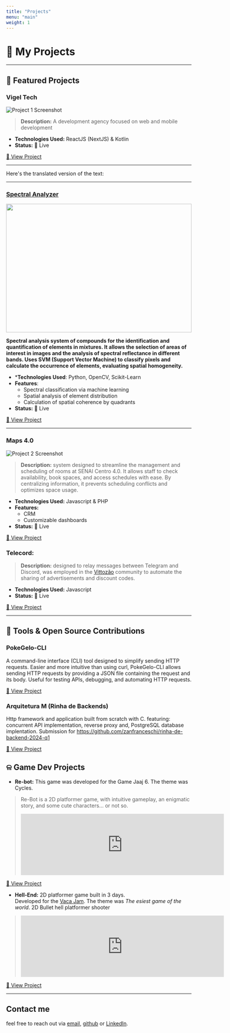 ```yaml
---
title: "Projects"
menu: "main"
weight: 1
---
```


# 🚀 My Projects

---

## 🌟 Featured Projects

### **Vigel Tech**
![Project 1 Screenshot](/images/vigeltech.png)
> **Description:** A development agency focused on web and mobile development

- **Technologies Used:** ReactJS (NextJS) & Kotlin
- **Status:** 🚀 Live

[🔗 View Project](https://vigeltech.vercel.app/)

---

Here's the translated version of the text:

---

### [**Spectral Analyzer**](/projects/spectral-analyzer/)

<div style="display: flex; flex-direction: 'row'; justify-content: center; align-items: center; gap:40px">
<img src="/images/chat.png" style="width: 100%; height: 350px; object-fit: cover;">
</div>

**Spectral analysis system of compounds for the identification and quantification of elements in mixtures. It allows the selection of areas of interest in images and the analysis of spectral reflectance in different bands. Uses SVM (Support Vector Machine) to classify pixels and calculate the occurrence of elements, evaluating spatial homogeneity.**

- ***Technologies Used**: Python, OpenCV, Scikit-Learn
- **Features**:
  - Spectral classification via machine learning
  - Spatial analysis of element distribution
  - Calculation of spatial coherence by quadrants
- **Status:** 🚀 Live

[🔗 View Project](/projects/spectral-analyzer/)

---

### **Maps 4.0**
![Project 2 Screenshot](/images/maps40.png)
> **Description:** system designed to streamline the management and scheduling of rooms at SENAI Centro 4.0. It allows staff to check availability, book spaces, and access schedules with ease. By centralizing information, it prevents scheduling conflicts and optimizes space usage.

- **Technologies Used:** Javascript & PHP
- **Features:**
  - CRM
  - Customizable dashboards
- **Status:** 🚀 Live

[🔗 View Project](https://maps40.fredaugusto.com.br/Maps/client/pages/login/)

### **Telecord:** 
> **Description:** designed to relay messages between Telegram and Discord, was employed in the [Vittozão](https://www.youtube.com/@Vittozao) community to automate the sharing of advertisements and discount codes.

- **Technologies Used:** Javascript
- **Status:** 🚀 Live

[🔗 View Project](https://github.com/Gabriel-Spinola/Wellington-Bot)

---

## 📂 Tools & Open Source Contributions
### **PokeGelo-CLI** 
A command-line interface (CLI) tool designed to simplify sending HTTP requests. Easier and more intuitive than using curl, PokeGelo-CLI allows sending HTTP requests by providing a JSON file containing the request and its body. Useful for testing APIs, debugging, and automating HTTP requests.

[🔗 View Project](https://github.com/Gabriel-Spinola/PokeGelo-CLI)

### **Arquitetura M (Rinha de Backends)**
Http framework and application built from scratch with C. featuring: concurrent API implementation, reverse proxy and, PostgreSQL database implentation.
Submission for https://github.com/zanfranceschi/rinha-de-backend-2024-q1

[🔗 View Project](https://github.com/Gabriel-Spinola/http-server-in-c)


## ଳ Game Dev Projects
- **Re-bot:** This game was developed for the Game Jaaj 6. The theme was Cycles.
> Re-Bot is a 2D platformer game, with intuitive gameplay, an enigmatic story, and some cute characters... or not so.
>
> <iframe frameborder="0" src="https://itch.io/embed/1134745?bg_color=323132&amp;fg_color=ff873f&amp;link_color=ffffff&amp;border_color=ffdd94" width="552" height="167"><a href="https://gabriel-spinola.itch.io/re-bot">Re-Bot! by Gabriel-Spinola, Tio_Torugo_BR</a></iframe>

  [🔗 View Project](https://gabriel-spinola.itch.io/re-bot)

- **Hell-End:** 2D platformer game built in 3 days.  
Developed for the [Vaca Jam](https://itch.io/jam/vacajam-meio/rate/1238332). The theme was _The esiest game of the world_.
2D Bullet hell platformer shooter

> <iframe frameborder="0" src="https://itch.io/embed/1238332?bg_color=290d27&amp;fg_color=eccd84&amp;link_color=d467db&amp;border_color=d8ad5b" width="552" height="167"><a href="https://gabriel-spinola.itch.io/vacajam">Hell End by Gabriel-Spinola, aahnnt, Danji &lt;3</a></iframe>

[🔗 View Project](https://gabriel-spinola.itch.io/vacajam)

---

## Contact me
feel free to reach out via [email](mailto:gabrielspinola77@gmail.com), [github](https://github.com/Gabriel-Spinola) or [LinkedIn](https://www.linkedin.com/in/gabriel-spinola-b64b5b273/).
